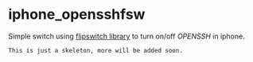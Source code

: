 # iphone_opensshfsw

Simple switch using [flipswitch library](https://github.com/a3tweaks/Flipswitch) to turn on/off *OPENSSH* in iphone.

`This is just a skeleton, more will be added soon.`
